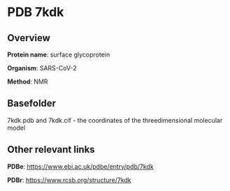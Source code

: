 # PDB 7kdk

## Overview

**Protein name**: surface glycoprotein

**Organism**: SARS-CoV-2

**Method**: NMR



## Basefolder

7kdk.pdb and 7kdk.cif - the coordinates of the threedimensional molecular model



## Other relevant links 
**PDBe**:  https://www.ebi.ac.uk/pdbe/entry/pdb/7kdk
 
**PDBr**: https://www.rcsb.org/structure/7kdk 
